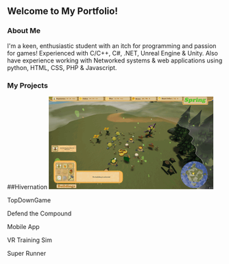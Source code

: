 ## Welcome to My Portfolio!

### About Me

I'm a keen, enthusiastic student with an itch for programming and passion for games!
Experienced with C/C++, C#, .NET, Unreal Engine & Unity.
Also have experience working with Networked systems & web applications using python, HTML, CSS, PHP & Javascript.

### My Projects

##Hivernation
![alt text](Hivernation.gif "Hivernation")

TopDownGame

Defend the Compound

Mobile App

VR Training Sim

Super Runner